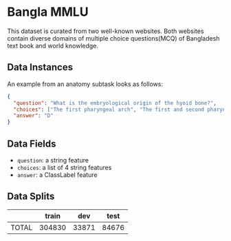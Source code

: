 # Bangla MMLU
This dataset is curated from two well-known websites. Both websites contain diverse domains of multiple choice questions(MCQ) of Bangladesh text book and world knowledge.

## Data Instances

An example from an anatomy subtask looks as follows:
```json
{
  "question": "What is the embryological origin of the hyoid bone?",
  "choices": ["The first pharyngeal arch", "The first and second pharyngeal arches", "The second pharyngeal arch", "The second and third pharyngeal arches"],
  "answer": "D"
}
```

## Data Fields

- `question`: a string feature
- `choices`: a list of 4 string features
- `answer`: a ClassLabel feature

## Data Splits

|       | train   | dev | test |
| ----- | :------:| :-----: | :-----: |
| TOTAL | 304830 | 33871 | 84676